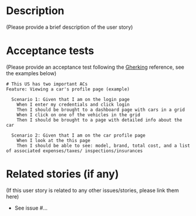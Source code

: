 # Description
(Please provide a brief description of the user story)



# Acceptance tests
(Please provide an acceptance test following the [Gherking](https://cucumber.io/docs/gherkin/reference/) reference, see the examples below)


```gherkin
# This US has two important ACs
Feature: Viewing a car's profile page (example)

  Scenario 1: Given that I am on the login page
    When I enter my credentials and click login
    Then I should be brought to a dashboard page with cars in a grid
    When I click on one of the vehicles in the grid
    Then I should be brought to a page with detailed info about the car

  Scenario 2: Given that I am on the car profile page
    When I look at the this page
    Then I should be able to see: model, brand, total cost, and a list of associated expenses/taxes/ inspections/insurances
```


# Related stories (if any)
(If this user story is related to any other issues/stories, please link them here)
- See issue #...